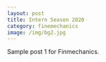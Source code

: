 ```yaml
---
layout: post
title: Intern Season 2020
category: finemechanics
image: /img/bg2.jpg
---
```


Sample post 1 for Finmechanics.